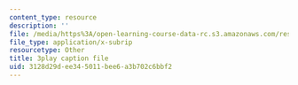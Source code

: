 ```yaml
---
content_type: resource
description: ''
file: /media/https%3A/open-learning-course-data-rc.s3.amazonaws.com/res-6-012-introduction-to-probability-spring-2018/3128d29dee345011bee6a3b702c6bbf2_6stYmO_N7LI.vtt
file_type: application/x-subrip
resourcetype: Other
title: 3play caption file
uid: 3128d29d-ee34-5011-bee6-a3b702c6bbf2
---
```

